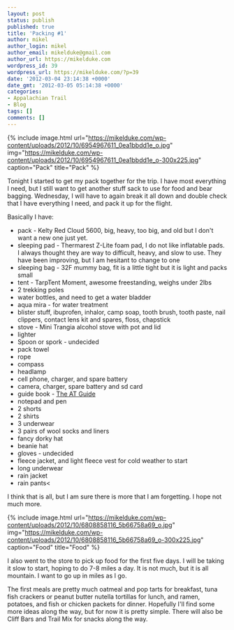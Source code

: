 ```yaml
---
layout: post
status: publish
published: true
title: 'Packing #1'
author: mikel
author_login: mikel
author_email: mikelduke@gmail.com
author_url: https://mikelduke.com
wordpress_id: 39
wordpress_url: https://mikelduke.com/?p=39
date: '2012-03-04 23:14:38 +0000'
date_gmt: '2012-03-05 05:14:38 +0000'
categories:
- Appalachian Trail
- Blog
tags: []
comments: []
---
```


{% include image.html 
  url="https://mikelduke.com/wp-content/uploads/2012/10/6954967611_0ea1bbdd1e_o.jpg"
  img="https://mikelduke.com/wp-content/uploads/2012/10/6954967611_0ea1bbdd1e_o-300x225.jpg"
  caption="Pack"
  title="Pack" %}

Tonight I started to get my pack together for the trip. I have most everything I need, but I still 
want to get another stuff sack to use for food and bear bagging. Wednesday, I will have to again 
break it all down and double check that I have everything I need, and pack it up for the flight.

Basically I have:
* pack - Kelty Red Cloud 5600, big, heavy, too big, and old but I don't want a new one just yet.
* sleeping pad - Thermarest Z-Lite foam pad, I do not like inflatable pads. I always thought they are way to difficult, heavy, and slow to use. They have been improving, but I am hesitant to change to one
* sleeping bag - 32F mummy bag, fit is a little tight but it is light and packs small
* tent - TarpTent Moment, awesome freestanding, weighs under 2lbs
* 2 trekking poles
* water bottles, and need to get a water bladder
* aqua mira - for water treatment
* blister stuff, ibuprofen, inhalor, camp soap, tooth brush, tooth paste, nail clippers, contact lens kit and spares, floss, chapstick
* stove - Mini Trangia alcohol stove with pot and lid
* lighter
* Spoon or spork - undecided
* pack towel
* rope
* compass
* headlamp
* cell phone, charger, and spare battery
* camera, charger, spare battery and sd card
* guide book - [The AT Guide](https://www.theatguide.com/)
* notepad and pen
* 2 shorts
* 2 shirts
* 3 underwear
* 3 pairs of wool socks and liners
* fancy dorky hat
* beanie hat
* gloves - undecided
* fleece jacket, and light fleece vest for cold weather to start
* long underwear
* rain jacket
* rain pants<

I think that is all, but I am sure there is more that I am forgetting. I hope not much more.

{% include image.html 
  url="https://mikelduke.com/wp-content/uploads/2012/10/6808858116_5b66758a69_o.jpg"
  img="https://mikelduke.com/wp-content/uploads/2012/10/6808858116_5b66758a69_o-300x225.jpg"
  caption="Food"
  title="Food" %}

I also went to the store to pick up food for the first five days. I will be taking it slow to start, hoping to do 
7-8 miles a day. It is not much, but it is all mountain. I want to go up in miles as I go.

The first meals are pretty much oatmeal and pop tarts for breakfast, tuna fish crackers or peanut butter nutella 
tortillas for lunch, and ramen, potatoes, and fish or chicken packets for dinner. Hopefully I'll find some more 
ideas along the way, but for now it is pretty simple. There will also be Cliff Bars and Trail Mix for snacks 
along the way.
